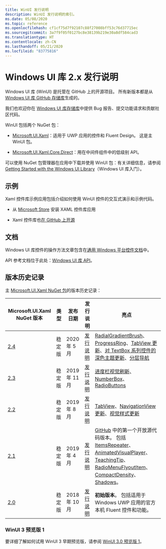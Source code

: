 ```yaml
---
title: WinUI 发行说明
description: WinUI 发行说明的索引。
ms.date: 05/08/2020
ms.topic: reference
ms.openlocfilehash: cf1cf75d7f92107c88f27008bff53c76d37715ec
ms.sourcegitcommit: 3a7f9f05f0127bc8e38139b219e30a8df584cad3
ms.translationtype: HT
ms.contentlocale: zh-CN
ms.lasthandoff: 05/21/2020
ms.locfileid: "83775816"
---
```

# <a name="windows-ui-library-2x-release-notes"></a>Windows UI 库 2.x 发行说明

Windows UI 库 (WinUI) 是托管在 GitHub 上的开源项目。 所有新版本都是从 [Windows UI 库 GitHub 存储库](https://aka.ms/winui)生成的。

我们也欢迎你在 [Windows UI 库存储库](https://aka.ms/winui)中提供 Bug 报告、提交功能请求和贡献社区代码。

WinUI 包括两个 NuGet 包：

* [Microsoft.UI.Xaml](https://www.nuget.org/packages/Microsoft.UI.Xaml)：适用于 UWP 应用的控件和 Fluent Design。 这是主 WinUI 包。

* [Microsoft.UI.Xaml.Core.Direct](https://www.nuget.org/packages/Microsoft.UI.Xaml.Core.Direct)：用在中间件组件中的低级别 API。

可以使用 NuGet 包管理器在应用中下载并使用 WinUI 包：有关详细信息，请参阅 [Getting Started with the Windows UI Library](https://docs.microsoft.com/uwp/toolkits/winui/getting-started)（Windows UI 库入门）。

## <a name="examples"></a>示例

Xaml 控件库示例应用包括介绍如何使用 WinUI 控件的交互式演示和示例代码。

* 从 [Microsoft Store](
https://www.microsoft.com/p/xaml-controls-gallery/9msvh128x2zt) 安装 XAML 控件库应用

* Xaml 控件库也[在 GitHub 上开源](
https://github.com/Microsoft/Xaml-Controls-Gallery)

## <a name="documentation"></a>文档

Windows UI 库控件的操作方法文章包含在[通用 Windows 平台控件文档](/windows/uwp/design/controls-and-patterns/)中。

API 参考文档位于此处：[Windows UI 库 API](/uwp/api/overview/winui/)。

## <a name="version-history"></a>版本历史记录

主 [Microsoft.UI.Xaml NuGet 包](https://www.nuget.org/packages/Microsoft.UI.Xaml)的版本历史记录：

| Microsoft.UI.Xaml NuGet 版本 | 类型 | 发布日期 | 发行说明 | 亮点 |
| --- | --- | --- | --- | --- |
| [2.4](winui-2.4.md) | 稳定版 | 2020 年 5 月 | [发行说明](winui-2.4.md) | [RadialGradientBrush](winui-2.4.md#radialgradientbrush)、[ProgressRing](winui-2.4.md#progressring)、[TabView 更新](winui-2.4.md#tabview-updates)、[对 TextBox 系列控件的深色主题更新](winui-2.4.md#dark-theme-updates-to-textbox-family-of-controls)、[分层导航](winui-2.4.md#hierarchical-navigation)  |
| [2.3](winui-2.3.md) | 稳定版 | 2019 年 11 月 | [发行说明](winui-2.3.md) | [进度栏视觉刷新](winui-2.3.md#progress-bar-visual-refresh)、[NumberBox](winui-2.3.md#numberbox)、[RadioButtons](winui-2.3.md#radiobuttons) |
| [2.2](winui-2.2.md) | 稳定版 | 2019 年 8 月 | [发行说明](winui-2.2.md) | [TabView](winui-2.2.md#tabview)、[NavigationView 更新](winui-2.2.md#navigationview-updates)、[视觉样式更新](winui-2.2.md#visual-style-updates)  |
| [2.1](winui-2.1.md) | 稳定版 | 2019 年 4 月 | [发行说明](winui-2.1.md) | [GitHub](https://github.com/microsoft/microsoft-ui-xaml) 中的第一个开放源代码版本。 包括 [ItemsRepeater](winui-2.1.md#itemsrepeater)、[AnimatedVisualPlayer](winui-2.1.md#animatedvisualplayer)、[TeachingTip](winui-2.1.md#teachingtip)、[RadioMenuFlyoutItem](winui-2.1.md#radiomenuflyoutitem)、[CompactDensity](winui-2.1.md#compactdensity)、[Shadows](winui-2.1.md#shadows)。 |
| [2.0](winui-2.0.md) | 稳定版 | 2018 年 10 月 | [发行说明](winui-2.0.md) | **初始版本**。 包括适用于 Windows UWP 应用的官方本机 Fluent 控件和功能。  |

### <a name="winui-3-preview-1"></a>WinUI 3 预览版 1

要详细了解如何试用 WinUI 3 早期预览版，请参阅 [WinUI 3.0 预览版 1](../../winui3/index.md)。
